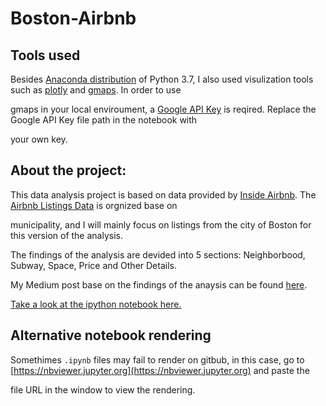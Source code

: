 # Boston-Airbnb

## Tools used
Besides [Anaconda distribution](https://www.anaconda.com/distribution/) of Python 3.7, I also used visulization tools such as [plotly](https://plot.ly/python/getting-started/) and [gmaps](https://jupyter-gmaps.readthedocs.io/en/latest/). In order to use 

gmaps in your local enviroument, a [Google API Key](https://developers.google.com/maps/documentation/javascript/get-api-key) is reqired. Replace the Google API Key file path in the notebook with 

your own key.

## About the project:
This data analysis project is based on data provided by [Inside Airbnb](http://insideairbnb.com/about.html). The [Airbnb Listings Data](http://insideairbnb.com/get-the-data.html) is orgnized base on 

municipality, and I will mainly focus on listings from the city of Boston for this version of the analysis. 

The findings of the analysis are devided into 5 sections: Neighborbood, Subway, Space, Price and Other Details. 

My Medium post base on the findings of the anaysis can be found [here](https://medium.com/@cheng.j.cui/5-things-you-need-to-know-about-airbnb-in-boston-4fefa054a786).

[Take a look at the ipython notebook here.](notebook/BostonAirbnb.ipynb)

## Alternative notebook rendering
Somethimes `.ipynb` files may fail to render on gitbub, in this case, go to [https://nbviewer.jupyter.org](https://nbviewer.jupyter.org) and paste the 

file URL in the window to view the rendering.
